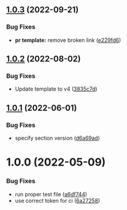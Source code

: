 ## [1.0.3](https://github.com/spaceship-prompt/spaceship-section/compare/v1.0.2...v1.0.3) (2022-09-21)


### Bug Fixes

* **pr template:** remove broken link ([e229fd6](https://github.com/spaceship-prompt/spaceship-section/commit/e229fd658774109a72efbd6472ca08302bcb5c0c))

## [1.0.2](https://github.com/spaceship-prompt/spaceship-section/compare/v1.0.1...v1.0.2) (2022-08-02)


### Bug Fixes

* Update template to v4 ([3835c7d](https://github.com/spaceship-prompt/spaceship-section/commit/3835c7d7c8dce7e3d28937c16f86f4c9c96042ec))

## [1.0.1](https://github.com/spaceship-prompt/spaceship-section/compare/v1.0.0...v1.0.1) (2022-06-01)


### Bug Fixes

* specify section version ([d6a69ad](https://github.com/spaceship-prompt/spaceship-section/commit/d6a69ad7123fe4580a23e0a822cd1e0a2439ff20))

# 1.0.0 (2022-05-09)


### Bug Fixes

* run proper test file ([a6df744](https://github.com/spaceship-prompt/spaceship-section/commit/a6df7446dcc57b8bcca87a03e68bbd9ef01bb62e))
* use correct token for ci ([6a27258](https://github.com/spaceship-prompt/spaceship-section/commit/6a27258d0c0ee22871c79535a350d12246b568af))
